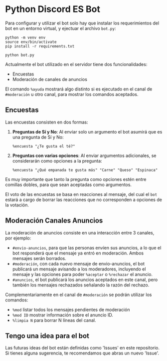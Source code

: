 # Python Discord ES Bot

Para configurar y utilizar el bot solo hay que instalar los requerimientos
del bot en un entorno virtual, y ejectuar el archivo `bot.py`:

```
python -m venv env
source env/bin/activate
pip install -r requirements.txt

python bot.py
```

Actualmente el bot utilizado en el servidor tiene dos funcionalidades:

 * Encuestas
 * Moderación de canales de anuncios

El comando `%ayuda` mostrará algo distinto si es ejecutado en el canal
de `#moderación` u otro canal, para mostrar los comandos aceptados.

## Encuestas

Las encuestas consisten en dos formas:

 1. **Preguntas de Sí y No**:
    Al enviar solo un argumento el bot asumirá que es una pregunta de Sí y No:

    ```
    %encuesta "¿Te gusta el té?"
    ```

 2. **Preguntas con varias opciones**:
    Al enviar argumentos adicionales, se considerarán como opciones a la
    pregunta:

    ```
    %encuesta "¿Qué empanada te gusta más" "Carne" "Queso" "Espinaca"
    ```

Es muy importante que tanto la pregunta como opciones estén entre comillas
dobles, para que sean aceptadas como argumentos.

El voto de las encuestas se basa en reacciones al mensaje,
del cual el `bot` estará a cargo de borrar las reacciones que no corresponden
a opciones de la votación.

## Moderación Canales Anuncios

La moderación de anuncios consiste en una interacción entre 3 canales,
por ejemplo:

 * `#envio-anuncios`, para que las personas envíen sus anuncios, a lo que
   el bot responderá que el mensaje ya entró en moderación.
   Ambos mensajes serán borrados.
 * `#moderación`, con cada nuevo mensaje de envio-anuncios, el bot publicará
   un mensaje avisando a los moderadores, incluyendo el mensaje y las opciones
   para poder `%aceptar` o `%rechazar` el anuncio.
 * `#anuncios`, el bot publicará los anuncios aceptados en este canal,
   pero también los mensajes rechazados señalando la razón del rechazo.

Complementariamente en el canal de `#moderación` se podrán utilizar los
comandos:

 * `%mod` listar todos los mensajes pendientes de moderación
 * `%mod ID` mostrar información sobre el anuncio ID.
 * `%limpia N` para borrar N líneas del canal.

## Tengo una idea para el bot

Las futuras ideas del bot están definidas como 'Issues' en este repositorio.
Si tienes alguna sugerencia, te recomendamos que abras un nuevo 'Issue'.

